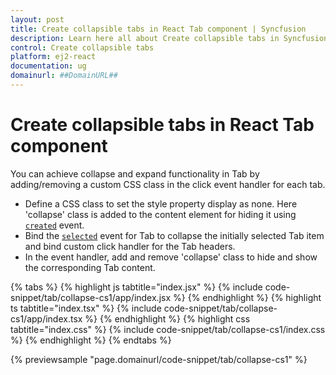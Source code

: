 ```yaml
---
layout: post
title: Create collapsible tabs in React Tab component | Syncfusion
description: Learn here all about Create collapsible tabs in Syncfusion React Tab component of Syncfusion Essential JS 2 and more.
control: Create collapsible tabs 
platform: ej2-react
documentation: ug
domainurl: ##DomainURL##
---
```


# Create collapsible tabs in React Tab component

You can achieve collapse and expand functionality in Tab by adding/removing a custom CSS class in the click event handler for each tab.
* Define a CSS class to set the style property display as none. Here 'collapse' class is added to the content element for hiding it using [`created`](https://ej2.syncfusion.com/react/documentation/api/tab/#created) event.
* Bind the [`selected`](https://ej2.syncfusion.com/react/documentation/api/tab/#selected) event for Tab to collapse the initially selected Tab item and bind custom click handler for the Tab headers.
* In the event handler, add and remove 'collapse' class to hide and show the corresponding Tab content.

{% tabs %}
{% highlight js tabtitle="index.jsx" %}
{% include code-snippet/tab/collapse-cs1/app/index.jsx %}
{% endhighlight %}
{% highlight ts tabtitle="index.tsx" %}
{% include code-snippet/tab/collapse-cs1/app/index.tsx %}
{% endhighlight %}
{% highlight css tabtitle="index.css" %}
{% include code-snippet/tab/collapse-cs1/index.css %}
{% endhighlight %}
{% endtabs %}

 {% previewsample "page.domainurl/code-snippet/tab/collapse-cs1" %}
